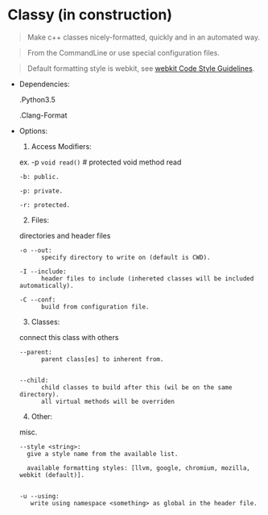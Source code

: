 # Classy (in construction)

> Make c++ classes nicely-formatted, quickly and in an automated way.

> From the CommandLine or use special configuration files.

> Default formatting style is webkit, see [webkit Code Style Guidelines](webkit.org/code-style-guidelines).


* Dependencies:

    .Python3.5
    
    .Clang-Format


* Options:

  1. Access Modifiers:
  
    ex. -p `void read()` # protected void method read
  
  
      -b: public.
      
      -p: private.
      
      -r: protected.
        

  2. Files:

    directories and header files  


      -o --out: 
            specify directory to write on (default is CWD).

      -I --include:
            header files to include (inhereted classes will be included automatically).
            
      -C --conf:
            build from configuration file.
            
            
  3. Classes:
  
    connect this class with others

  
      --parent: 
            parent class[es] to inherent from.


      --child:
            child classes to build after this (wil be on the same directory).
            all virtual methods will be overriden 

      
   4. Other:

     misc.
     
      
      --style <string>:
        give a style name from the available list.

        available formatting styles: [llvm, google, chromium, mozilla, webkit (default)].


      -u --using:
         write using namespace <something> as global in the header file.
        

